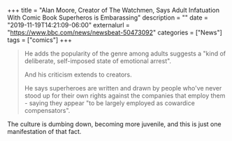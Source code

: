 +++
title = "Alan Moore, Creator of The Watchmen, Says Adult Infatuation With Comic Book Superheros is Embarassing"
description = ""
date = "2019-11-19T14:21:09-06:00"
externalurl = "https://www.bbc.com/news/newsbeat-50473092"
categories = ["News"]
tags = ["comics"]
+++
> He adds the popularity of the genre among adults suggests a "kind of deliberate, self-imposed state of emotional arrest".
>
> And his criticism extends to creators.
>
> He says superheroes are written and drawn by people who've never stood up for their own rights against the companies that employ them - saying they appear "to be largely employed as cowardice compensators".

The culture is dumbing down, becoming more juvenile, and this is just one manifestation of that fact. 
